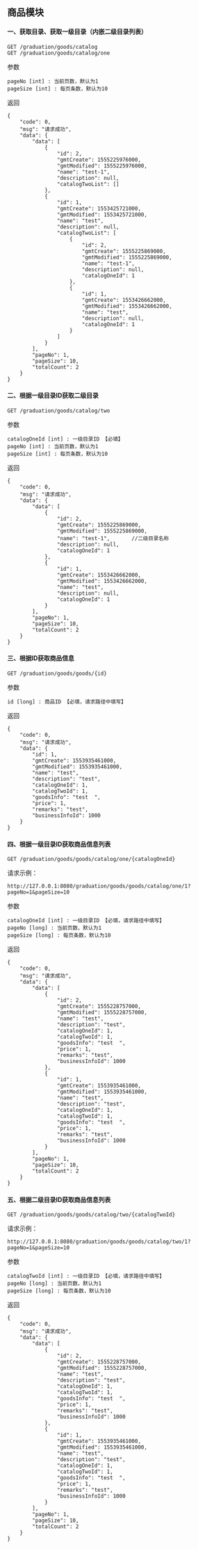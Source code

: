 

## 商品模块

#### 一、获取目录、获取一级目录（内嵌二级目录列表）

    GET /graduation/goods/catalog
    GET /graduation/goods/catalog/one
    
参数

    pageNo [int] : 当前页数，默认为1
    pageSize [int] : 每页条数，默认为10
    
返回

    {
        "code": 0,
        "msg": "请求成功",
        "data": {
            "data": [
                {
                    "id": 2,
                    "gmtCreate": 1555225976000,
                    "gmtModified": 1555225976000,
                    "name": "test-1",
                    "description": null,
                    "catalogTwoList": []
                },
                {
                    "id": 1,
                    "gmtCreate": 1553425721000,
                    "gmtModified": 1553425721000,
                    "name": "test",
                    "description": null,
                    "catalogTwoList": [
                        {
                            "id": 2,
                            "gmtCreate": 1555225869000,
                            "gmtModified": 1555225869000,
                            "name": "test-1",
                            "description": null,
                            "catalogOneId": 1
                        },
                        {
                            "id": 1,
                            "gmtCreate": 1553426662000,
                            "gmtModified": 1553426662000,
                            "name": "test",
                            "description": null,
                            "catalogOneId": 1
                        }
                    ]
                }
            ],
            "pageNo": 1,
            "pageSize": 10,
            "totalCount": 2
        }
    }
    
#### 二、根据一级目录ID获取二级目录

    GET /graduation/goods/catalog/two
    
参数

    catalogOneId [int] : 一级目录ID 【必填】
    pageNo [int] : 当前页数，默认为1
    pageSize [int] : 每页条数，默认为10
    
返回

    {
        "code": 0,
        "msg": "请求成功",
        "data": {
            "data": [
                {
                    "id": 2,
                    "gmtCreate": 1555225869000,
                    "gmtModified": 1555225869000,
                    "name": "test-1",       //二级目录名称
                    "description": null,
                    "catalogOneId": 1
                },
                {
                    "id": 1,
                    "gmtCreate": 1553426662000,
                    "gmtModified": 1553426662000,
                    "name": "test",
                    "description": null,
                    "catalogOneId": 1
                }
            ],
            "pageNo": 1,
            "pageSize": 10,
            "totalCount": 2
        }
    }
    
#### 三、根据ID获取商品信息

    GET /graduation/goods/goods/{id}
    
参数

    id [long] : 商品ID 【必填，请求路径中填写】
    
返回

    {
        "code": 0,
        "msg": "请求成功",
        "data": {
            "id": 1,
            "gmtCreate": 1553935461000,
            "gmtModified": 1553935461000,
            "name": "test",
            "description": "test",
            "catalogOneId": 1,
            "catalogTwoId": 1,
            "goodsInfo": "test  ",
            "price": 1,
            "remarks": "test",
            "businessInfoId": 1000
        }
    }
    
#### 四、根据一级目录ID获取商品信息列表

    GET /graduation/goods/goods/catalog/one/{catalogOneId}
    
请求示例：

    http://127.0.0.1:8080/graduation/goods/goods/catalog/one/1?pageNo=1&pageSize=10
    
参数

    catalogOneId [int] : 一级目录ID 【必填，请求路径中填写】
    pageNo [long] : 当前页数，默认为1
    pageSize [long] : 每页条数，默认为10
    
返回    

    {
        "code": 0,
        "msg": "请求成功",
        "data": {
            "data": [
                {
                    "id": 2,
                    "gmtCreate": 1555228757000,
                    "gmtModified": 1555228757000,
                    "name": "test",
                    "description": "test",
                    "catalogOneId": 1,
                    "catalogTwoId": 1,
                    "goodsInfo": "test  ",
                    "price": 1,
                    "remarks": "test",
                    "businessInfoId": 1000
                },
                {
                    "id": 1,
                    "gmtCreate": 1553935461000,
                    "gmtModified": 1553935461000,
                    "name": "test",
                    "description": "test",
                    "catalogOneId": 1,
                    "catalogTwoId": 1,
                    "goodsInfo": "test  ",
                    "price": 1,
                    "remarks": "test",
                    "businessInfoId": 1000
                }
            ],
            "pageNo": 1,
            "pageSize": 10,
            "totalCount": 2
        }
    }

#### 五、根据二级目录ID获取商品信息列表

    GET /graduation/goods/goods/catalog/two/{catalogTwoId}
    
请求示例：

    http://127.0.0.1:8080/graduation/goods/goods/catalog/two/1?pageNo=1&pageSize=10
    
参数

    catalogTwoId [int] : 一级目录ID 【必填，请求路径中填写】
    pageNo [long] : 当前页数，默认为1
    pageSize [long] : 每页条数，默认为10
    
返回 

    {
        "code": 0,
        "msg": "请求成功",
        "data": {
            "data": [
                {
                    "id": 2,
                    "gmtCreate": 1555228757000,
                    "gmtModified": 1555228757000,
                    "name": "test",
                    "description": "test",
                    "catalogOneId": 1,
                    "catalogTwoId": 1,
                    "goodsInfo": "test  ",
                    "price": 1,
                    "remarks": "test",
                    "businessInfoId": 1000
                },
                {
                    "id": 1,
                    "gmtCreate": 1553935461000,
                    "gmtModified": 1553935461000,
                    "name": "test",
                    "description": "test",
                    "catalogOneId": 1,
                    "catalogTwoId": 1,
                    "goodsInfo": "test  ",
                    "price": 1,
                    "remarks": "test",
                    "businessInfoId": 1000
                }
            ],
            "pageNo": 1,
            "pageSize": 10,
            "totalCount": 2
        }
    }
















